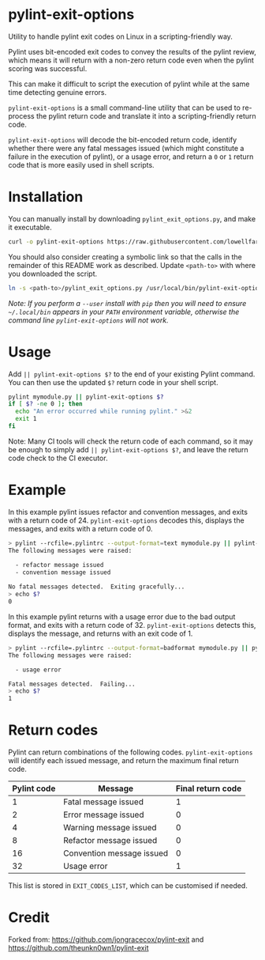 # pylint-exit-options


Utility to handle pylint exit codes on Linux in a scripting-friendly way.

Pylint uses bit-encoded exit codes to convey the results of the pylint review,
which means it will return with a non-zero return code even when the
pylint scoring was successful.

This can make it difficult to script the execution of pylint while at the same time
detecting genuine errors.

`pylint-exit-options` is a small command-line utility that can be used to re-process
the pylint return code and translate it into a scripting-friendly return code.

`pylint-exit-options` will decode the bit-encoded return code, identify whether there were
any fatal messages issued (which might constitute a failure in the execution of
pylint), or a usage error, and return a `0` or `1` return code that is more easily
used in shell scripts.

# Installation

You can manually install by downloading `pylint_exit_options.py`, and make it executable.

```bash
curl -o pylint-exit-options https://raw.githubusercontent.com/lowellfarrell/pylint-exit-options/master/pylint_exit_options.py && chmod +x pylint_exit_options.py
```

You should also consider creating a symbolic link so that the calls in the remainder of this
README work as described.  Update `<path-to>` with where you downloaded the script.

```bash
ln -s <path-to>/pylint_exit_options.py /usr/local/bin/pylint-exit-options
```

*Note: If you perform a `--user` install with `pip` then you will need to ensure `~/.local/bin` appears in your `PATH`
environment variable, otherwise the command line `pylint-exit-options` will not work.* 

# Usage
Add `|| pylint-exit-options $?` to the end of your existing Pylint command.  You can then
use the updated `$?` return code in your shell script.

```bash
pylint mymodule.py || pylint-exit-options $?
if [ $? -ne 0 ]; then
  echo "An error occurred while running pylint." >&2
  exit 1
fi
```

Note: Many CI tools will check the return code of each command, so it may be enough to
simply add `|| pylint-exit-options $?`, and leave the return code check to the CI executor.

# Example
In this example pylint issues refactor and convention messages, and exits with a
return code of 24.  `pylint-exit-options` decodes this, displays the messages, and exits
with a return code of 0.

```bash
> pylint --rcfile=.pylintrc --output-format=text mymodule.py || pylint-exit-options $?
The following messages were raised:

  - refactor message issued
  - convention message issued
 
No fatal messages detected.  Exiting gracefully...
> echo $?
0
```

In this example pylint returns with a usage error due to the bad output format, and
exits with a return code of 32.  `pylint-exit-options` detects this, displays the message, and
returns with an exit code of 1.
```bash
> pylint --rcfile=.pylintrc --output-format=badformat mymodule.py || pylint-exit-options $?
The following messages were raised:

  - usage error

Fatal messages detected.  Failing...
> echo $?
1
```

# Return codes
Pylint can return combinations of the following codes.  `pylint-exit-options` will identify each
issued message, and return the maximum final return code.

| Pylint code | Message | Final return code |
| ----------- | ------- | ----------------- |
| 1  | Fatal message issued | 1 |
| 2  | Error message issued | 0 |
| 4  | Warning message issued | 0 |
| 8  | Refactor message issued | 0 |
| 16 | Convention message issued | 0 |
| 32 | Usage error | 1 |

This list is stored in `EXIT_CODES_LIST`, which can be customised if needed.


# Credit
Forked from: https://github.com/jongracecox/pylint-exit and https://github.com/theunkn0wn1/pylint-exit

